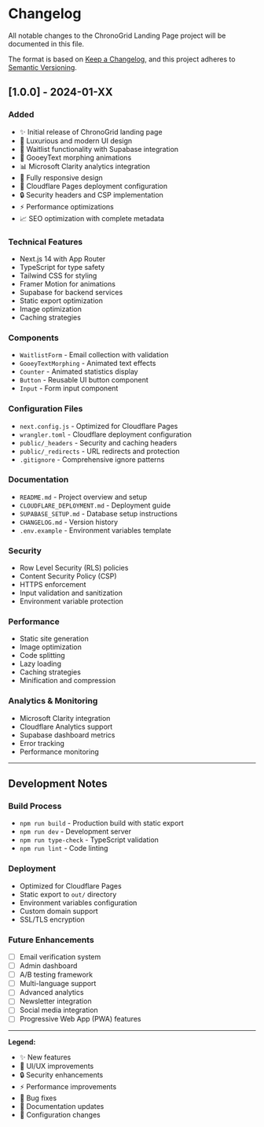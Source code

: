 # Changelog

All notable changes to the ChronoGrid Landing Page project will be documented in this file.

The format is based on [Keep a Changelog](https://keepachangelog.com/en/1.0.0/),
and this project adheres to [Semantic Versioning](https://semver.org/spec/v2.0.0.html).

## [1.0.0] - 2024-01-XX

### Added
- ✨ Initial release of ChronoGrid landing page
- 🎨 Luxurious and modern UI design
- 📝 Waitlist functionality with Supabase integration
- 🔄 GooeyText morphing animations
- 📊 Microsoft Clarity analytics integration
- 📱 Fully responsive design
- 🚀 Cloudflare Pages deployment configuration
- 🔒 Security headers and CSP implementation
- ⚡ Performance optimizations
- 📈 SEO optimization with complete metadata

### Technical Features
- Next.js 14 with App Router
- TypeScript for type safety
- Tailwind CSS for styling
- Framer Motion for animations
- Supabase for backend services
- Static export optimization
- Image optimization
- Caching strategies

### Components
- `WaitlistForm` - Email collection with validation
- `GooeyTextMorphing` - Animated text effects
- `Counter` - Animated statistics display
- `Button` - Reusable UI button component
- `Input` - Form input component

### Configuration Files
- `next.config.js` - Optimized for Cloudflare Pages
- `wrangler.toml` - Cloudflare deployment configuration
- `public/_headers` - Security and caching headers
- `public/_redirects` - URL redirects and protection
- `.gitignore` - Comprehensive ignore patterns

### Documentation
- `README.md` - Project overview and setup
- `CLOUDFLARE_DEPLOYMENT.md` - Deployment guide
- `SUPABASE_SETUP.md` - Database setup instructions
- `CHANGELOG.md` - Version history
- `.env.example` - Environment variables template

### Security
- Row Level Security (RLS) policies
- Content Security Policy (CSP)
- HTTPS enforcement
- Input validation and sanitization
- Environment variable protection

### Performance
- Static site generation
- Image optimization
- Code splitting
- Lazy loading
- Caching strategies
- Minification and compression

### Analytics & Monitoring
- Microsoft Clarity integration
- Cloudflare Analytics support
- Supabase dashboard metrics
- Error tracking
- Performance monitoring

---

## Development Notes

### Build Process
- `npm run build` - Production build with static export
- `npm run dev` - Development server
- `npm run type-check` - TypeScript validation
- `npm run lint` - Code linting

### Deployment
- Optimized for Cloudflare Pages
- Static export to `out/` directory
- Environment variables configuration
- Custom domain support
- SSL/TLS encryption

### Future Enhancements
- [ ] Email verification system
- [ ] Admin dashboard
- [ ] A/B testing framework
- [ ] Multi-language support
- [ ] Advanced analytics
- [ ] Newsletter integration
- [ ] Social media integration
- [ ] Progressive Web App (PWA) features

---

**Legend:**
- ✨ New features
- 🎨 UI/UX improvements
- 🔒 Security enhancements
- ⚡ Performance improvements
- 🐛 Bug fixes
- 📝 Documentation updates
- 🔧 Configuration changes